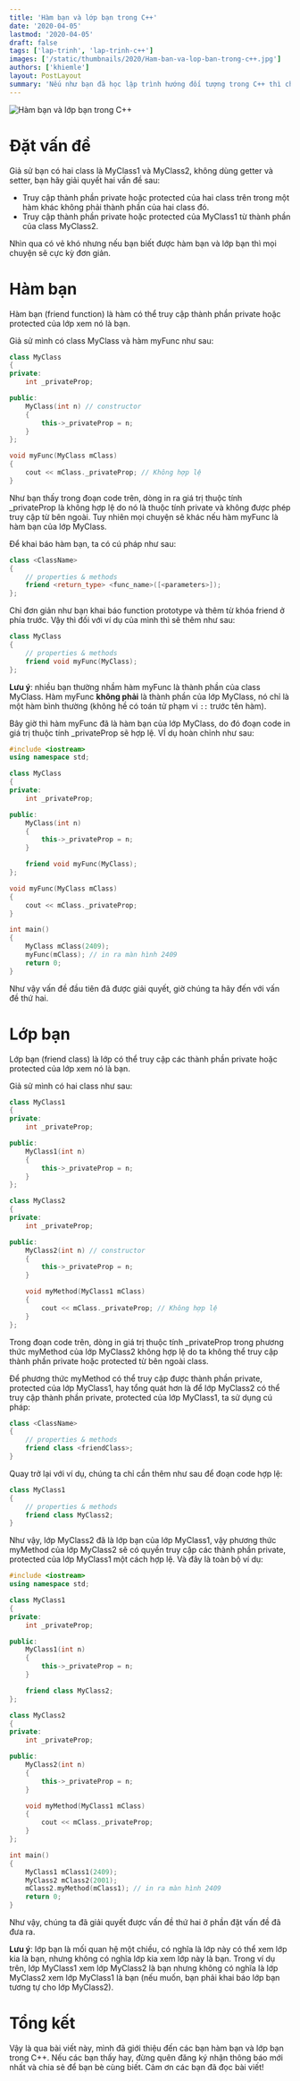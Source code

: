 ```yaml
---
title: 'Hàm bạn và lớp bạn trong C++'
date: '2020-04-05'
lastmod: '2020-04-05'
draft: false
tags: ['lap-trinh', 'lap-trinh-c++']
images: ['/static/thumbnails/2020/Ham-ban-va-lop-ban-trong-c++.jpg']
authors: ['khiemle']
layout: PostLayout
summary: 'Nếu như bạn đã học lập trình hướng đối tượng trong C++ thì chắc bạn bạn không thể nào không học về hàm bạn và lớp bạn trong C++. Trong bài viết này mình sẽ giới thiệu cho các bạn về hàm bạn và lớp bạn trong C++.'
---
```


![Hàm bạn và lớp bạn trong C++](/static/thumbnails/2020/Ham-ban-va-lop-ban-trong-c++.jpg)

# Đặt vấn đề

Giả sử bạn có hai class là MyClass1 và MyClass2, không dùng getter và setter, bạn hãy giải quyết hai vấn đề sau:

- Truy cập thành phần private hoặc protected của hai class trên trong một hàm khác không phải thành phần của hai class đó.
- Truy cập thành phần private hoặc protected của MyClass1 từ thành phần của class MyClass2.

Nhìn qua có vẻ khó nhưng nếu bạn biết được hàm bạn và lớp bạn thì mọi chuyện sẽ cực kỳ đơn giản.

# Hàm bạn

Hàm bạn (friend function) là hàm có thể truy cập thành phần private hoặc protected của lớp xem nó là bạn.

Giả sử mình có class MyClass và hàm myFunc như sau:

```cpp
class MyClass
{
private:
    int _privateProp;

public:
    MyClass(int n) // constructor
    {
        this->_privateProp = n;
    }
};

void myFunc(MyClass mClass)
{
    cout << mClass._privateProp; // Không hợp lệ
}
```

Như bạn thấy trong đoạn code trên, dòng in ra giá trị thuộc tính \_privateProp là không hợp lệ do nó là thuộc tính private và không được phép truy cập từ bên ngoài. Tuy nhiên mọi chuyện sẽ khác nếu hàm myFunc là hàm bạn của lớp MyClass.

Để khai báo hàm bạn, ta có cú pháp như sau:

```cpp
class <ClassName>
{
    // properties & methods
    friend <return_type> <func_name>([<parameters>]);
};
```

Chỉ đơn giản như bạn khai báo function prototype và thêm từ khóa friend ở phía trước. Vậy thì đối với ví dụ của mình thì sẽ thêm như sau:

```cpp
class MyClass
{
    // properties & methods
    friend void myFunc(MyClass);
};
```

**Lưu ý**: nhiều bạn thường nhầm hàm myFunc là thành phần của class MyClass. Hàm myFunc **không phải** là thành phần của lớp MyClass, nó chỉ là một hàm bình thường (không hề có toán tử phạm vi `::` trước tên hàm).

Bây giờ thì hàm myFunc đã là hàm bạn của lớp MyClass, do đó đoạn code in giá trị thuộc tính \_privateProp sẽ hợp lệ. VÍ dụ hoàn chỉnh như sau:

```cpp
#include <iostream>
using namespace std;

class MyClass
{
private:
    int _privateProp;

public:
    MyClass(int n)
    {
        this->_privateProp = n;
    }

    friend void myFunc(MyClass);
};

void myFunc(MyClass mClass)
{
    cout << mClass._privateProp;
}

int main()
{
    MyClass mClass(2409);
    myFunc(mClass); // in ra màn hình 2409
    return 0;
}
```

Như vậy vấn đề đầu tiên đã được giải quyết, giờ chúng ta hãy đến với vấn đề thứ hai.

# Lớp bạn

Lớp bạn (friend class) là lớp có thể truy cập các thành phần private hoặc protected của lớp xem nó là bạn.

Giả sử mình có hai class như sau:

```cpp
class MyClass1
{
private:
    int _privateProp;

public:
    MyClass1(int n)
    {
        this->_privateProp = n;
    }
};

class MyClass2
{
private:
    int _privateProp;

public:
    MyClass2(int n) // constructor
    {
        this->_privateProp = n;
    }

    void myMethod(MyClass1 mClass)
    {
        cout << mClass._privateProp; // Không hợp lệ
    }
};
```

Trong đoạn code trên, dòng in giá trị thuộc tính \_privateProp trong phương thức myMethod của lớp MyClass2 không hợp lệ do ta không thể truy cập thành phần private hoặc protected từ bên ngoài class.

Để phương thức myMethod có thể truy cập được thành phần private, protected của lớp MyClass1, hay tổng quát hơn là để lớp MyClass2 có thể truy cập thành phần private, protected của lớp MyClass1, ta sử dụng cú pháp:

```cpp
class <ClassName>
{
    // properties & methods
    friend class <friendClass>;
}
```

Quay trở lại với ví dụ, chúng ta chỉ cần thêm như sau để đoạn code hợp lệ:

```cpp
class MyClass1
{
    // properties & methods
    friend class MyClass2;
}
```

Như vậy, lớp MyClass2 đã là lớp bạn của lớp MyClass1, vậy phương thức myMethod của lớp MyClass2 sẽ có quyền truy cập các thành phần private, protected của lớp MyClass1 một cách hợp lệ. Và đây là toàn bộ ví dụ:

```cpp
#include <iostream>
using namespace std;

class MyClass1
{
private:
    int _privateProp;

public:
    MyClass1(int n)
    {
        this->_privateProp = n;
    }

    friend class MyClass2;
};

class MyClass2
{
private:
    int _privateProp;

public:
    MyClass2(int n)
    {
        this->_privateProp = n;
    }

    void myMethod(MyClass1 mClass)
    {
        cout << mClass._privateProp;
    }
};

int main()
{
    MyClass1 mClass1(2409);
    MyClass2 mClass2(2001);
    mClass2.myMethod(mClass1); // in ra màn hình 2409
    return 0;
}
```

Như vậy, chúng ta đã giải quyết được vấn đề thứ hai ở phần đặt vấn đề đã đưa ra.

**Lưu ý**: lớp bạn là mối quan hệ một chiều, có nghĩa là lớp này có thể xem lớp kia là bạn, nhưng không có nghĩa lớp kia xem lớp này là bạn. Trong ví dụ trên, lớp MyClass1 xem lớp MyClass2 là bạn nhưng không có nghĩa là lớp MyClass2 xem lớp MyClass1 là bạn (nếu muốn, bạn phải khai báo lớp bạn tương tự cho lớp MyClass2).

# Tổng kết

Vậy là qua bài viết này, mình đã giới thiệu đến các bạn hàm bạn và lớp bạn trong C++. Nếu các bạn thấy hay, đừng quên đăng ký nhận thông báo mới nhất và chia sẻ để bạn bè cùng biết. Cảm ơn các bạn đã đọc bài viết!
